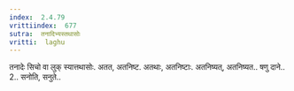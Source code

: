 ```yaml
---
index:  2.4.79
vrittiindex:  677
sutra:  तनादिभ्यस्तथासोः
vritti:  laghu 
---
```


तनादेः सिचो वा लुक् स्यात्तथासोः. अतत, अतनिष्ट. अतथाः, अतनिष्टाः. अतनिष्यत्, अतनिष्यत.. षणु दाने.. 2.. सनोति, सनुते..

